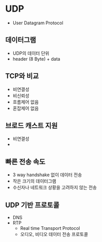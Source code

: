 # UDP
- User Datagram Protocol

## 데이터그램
- UDP의 데이터 단위
- header (8 Byte) + data

## TCP와 비교
- 비연결성
- 비신뢰성
- 흐름제어 없음
- 혼잡제어 없음

## 브로드 캐스트 지원
- 비연결성
- 

## 빠른 전송 속도
- 3 way handshake 없이 데이터 전송
- 작은 크기의 데이터그램
- 수신자나 네트워크 상황을 고려하지 않는 전송

## UDP 기반 프로토콜
- DNS
- RTP
    - Real time Transport Protocol
    - 오디오, 비디오 데이터 전송 프로토콜 